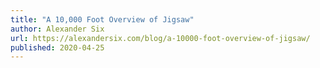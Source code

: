 ```yaml
---
title: "A 10,000 Foot Overview of Jigsaw"
author: Alexander Six
url: https://alexandersix.com/blog/a-10000-foot-overview-of-jigsaw/
published: 2020-04-25
---
```

